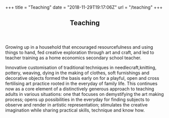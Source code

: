 +++
title = "Teaching"
date = "2018-11-29T19:17:06Z"
url = "/teaching"
+++
<!-- main content -->
<article>
  <header class="c-section-header"> 
    <h1 class="c-section-header__headline">Teaching</h1>
  </header>
  <p>Growing up in a household that encouraged resourcefulness and using things to hand, fed creative exploration through art and craft, and led to teacher training as a home economics secondary school teacher.</p>
  <p>Innovative customisation of traditional techniques in needlecraft,knitting, pottery, weaving, dying in the making of clothes, soft furnishings and decorative objects formed the basis early on for  a playful, open and cross fertilising art practice rooted in the everyday of family life. This continues now as a core element of a distinctively generous approach to teaching adults in various situations: one that focuses on demystifying the art making process; opens up possibilities in the everyday for finding subjects to observe and render in artistic representation; stimulates the creative imagination while sharing practical skills, technique and know how.</p>
  <!-- <hr />
  <p>As a mother of four children, techniques in needlecraft, knitting, pottery, weaving, fabric dying were applied in various projects from making clothing to soft furnishings to decorative objects. Customization of traditional techniques through a unique personal twist became a signature of artistic output from early on.</p>
  <p>This continues now to form a core element of a distinctively generous approach to teaching adults in various situations: one that focuses on demystifying the art making process; opens up possibilities in the everyday for finding subjects to observe and render in artistic representation; stimulates the creative imagination while sharing practical skills, technique and know how.</p> -->
</article>



